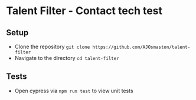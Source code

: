 # Talent Filter - Contact tech test

## Setup

* Clone the repository `git clone https://github.com/AJOsmaston/talent-filter`
* Navigate to the directory `cd talent-filter`

## Tests

* Open cypress via `npm run test` to view unit tests

